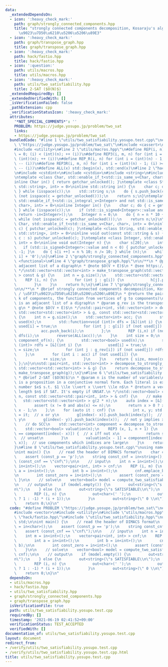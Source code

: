 ```yaml
---
data:
  _extendedDependsOn:
  - icon: ':heavy_check_mark:'
    path: graph/strongly_connected_components.hpp
    title: "strongly connected components decomposition, Kosaraju's algorithm / \u5F37\
      \u9023\u7D50\u6210\u5206\u5206\u89E3"
  - icon: ':heavy_check_mark:'
    path: graph/transpose_graph.hpp
    title: graph/transpose_graph.hpp
  - icon: ':heavy_check_mark:'
    path: hack/fastio.hpp
    title: hack/fastio.hpp
  - icon: ':question:'
    path: utils/macros.hpp
    title: utils/macros.hpp
  - icon: ':heavy_check_mark:'
    path: utils/two_satisfiability.hpp
    title: 2-SAT ($O(N)$)
  _extendedRequiredBy: []
  _extendedVerifiedWith: []
  _isVerificationFailed: false
  _pathExtension: cpp
  _verificationStatusIcon: ':heavy_check_mark:'
  attributes:
    '*NOT_SPECIAL_COMMENTS*': ''
    PROBLEM: https://judge.yosupo.jp/problem/two_sat
    links:
    - https://judge.yosupo.jp/problem/two_sat
  bundledCode: "#line 1 \"utils/two_satisfiability.yosupo.test.cpp\"\n#define PROBLEM\
    \ \"https://judge.yosupo.jp/problem/two_sat\"\n#include <cassert>\n#include <vector>\n\
    #include <utility>\n#line 2 \"utils/macros.hpp\"\n#define REP(i, n) for (int i\
    \ = 0; (i) < (int)(n); ++ (i))\n#define REP3(i, m, n) for (int i = (m); (i) <\
    \ (int)(n); ++ (i))\n#define REP_R(i, n) for (int i = (int)(n) - 1; (i) >= 0;\
    \ -- (i))\n#define REP3R(i, m, n) for (int i = (int)(n) - 1; (i) >= (int)(m);\
    \ -- (i))\n#define ALL(x) std::begin(x), std::end(x)\n#line 2 \"hack/fastio.hpp\"\
    \n#include <cstdint>\n#include <cstdio>\n#include <string>\n#include <type_traits>\n\
    \ntemplate <class Char, std::enable_if_t<std::is_same_v<Char, char>, int> = 0>\n\
    inline Char in() { return getchar_unlocked(); }\ntemplate <class String, std::enable_if_t<std::is_same_v<String,\
    \ std::string>, int> = 0>\ninline std::string in() {\n    char c; do { c = getchar_unlocked();\
    \ } while (isspace(c));\n    std::string s;\n    do { s.push_back(c); } while\
    \ (not isspace(c = getchar_unlocked()));\n    return s;\n}\ntemplate <class Integer,\
    \ std::enable_if_t<std::is_integral_v<Integer> and not std::is_same_v<Integer,\
    \ char>, int> = 0>\ninline Integer in() {\n    char c; do { c = getchar_unlocked();\
    \ } while (isspace(c));\n    if (std::is_signed<Integer>::value and c == '-')\
    \ return -in<Integer>();\n    Integer n = 0;\n    do { n = n * 10 + c - '0'; }\
    \ while (not isspace(c = getchar_unlocked()));\n    return n;\n}\n\ntemplate <class\
    \ Char, std::enable_if_t<std::is_same_v<Char, char>, int> = 0>\ninline void out(char\
    \ c) { putchar_unlocked(c); }\ntemplate <class String, std::enable_if_t<std::is_same_v<String,\
    \ std::string>, int> = 0>\ninline void out(const std::string & s) { for (char\
    \ c : s) putchar_unlocked(c); }\ntemplate <class Integer, std::enable_if_t<std::is_integral_v<Integer>,\
    \ int> = 0>\ninline void out(Integer n) {\n    char s[20];\n    int i = 0;\n \
    \   if (std::is_signed<Integer>::value and n < 0) { putchar_unlocked('-'); n *=\
    \ -1; }\n    do { s[i ++] = n % 10; n /= 10; } while (n);\n    while (i) putchar_unlocked(s[--\
    \ i] + '0');\n}\n#line 2 \"graph/strongly_connected_components.hpp\"\n#include\
    \ <functional>\n#line 4 \"graph/transpose_graph.hpp\"\n\n/**\n * @param g is an\
    \ adjacent list of a digraph\n * @note $O(V + E)$\n * @see https://en.wikipedia.org/wiki/Transpose_graph\n\
    \ */\nstd::vector<std::vector<int> > make_transpose_graph(std::vector<std::vector<int>\
    \ > const & g) {\n    int n = g.size();\n    std::vector<std::vector<int> > h(n);\n\
    \    REP (i, n) {\n        for (int j : g[i]) {\n            h[j].push_back(i);\n\
    \        }\n    }\n    return h;\n}\n#line 7 \"graph/strongly_connected_components.hpp\"\
    \n\n/**\n * @brief strongly connected components decomposition, Kosaraju's algorithm\
    \ / \u5F37\u9023\u7D50\u6210\u5206\u5206\u89E3\n * @return the pair (the number\
    \ k of components, the function from vertices of g to components)\n * @param g\
    \ is an adjacent list of a digraph\n * @param g_rev is the transpose graph of\
    \ g\n * @note $O(V + E)$\n */\nstd::pair<int, std::vector<int> > decompose_to_strongly_connected_components(const\
    \ std::vector<std::vector<int> > & g, const std::vector<std::vector<int> > & g_rev)\
    \ {\n    int n = g.size();\n    std::vector<int> acc; {\n        std::vector<bool>\
    \ used(n);\n        std::function<void (int)> dfs = [&](int i) {\n           \
    \ used[i] = true;\n            for (int j : g[i]) if (not used[j]) dfs(j);\n \
    \           acc.push_back(i);\n        };\n        REP (i,n) if (not used[i])\
    \ dfs(i);\n        reverse(ALL(acc));\n    }\n    int size = 0;\n    std::vector<int>\
    \ component_of(n); {\n        std::vector<bool> used(n);\n        std::function<void\
    \ (int)> rdfs = [&](int i) {\n            used[i] = true;\n            component_of[i]\
    \ = size;\n            for (int j : g_rev[i]) if (not used[j]) rdfs(j);\n    \
    \    };\n        for (int i : acc) if (not used[i]) {\n            rdfs(i);\n\
    \            ++ size;\n        }\n    }\n    return { size, move(component_of)\
    \ };\n}\n\nstd::pair<int, std::vector<int> > decompose_to_strongly_connected_components(const\
    \ std::vector<std::vector<int> > & g) {\n    return decompose_to_strongly_connected_components(g,\
    \ make_transpose_graph(g));\n}\n#line 6 \"utils/two_satisfiability.hpp\"\n\n/**\n\
    \ * @brief 2-SAT ($O(N)$)\n * @param n is the number of variables\n * @param cnf\
    \ is a proposition in a conjunctive normal form. Each literal is expressed as\
    \ number $x$ s.t. $1 \\le \\vert x \\vert \\le n$\n * @return a vector with the\
    \ length $n$ if SAT. It's empty if UNSAT.\n */\nstd::vector<bool> compute_two_satisfiability(int\
    \ n, const std::vector<std::pair<int, int> > & cnf) {\n    // make digraph\n \
    \   std::vector<std::vector<int> > g(2 * n);\n    auto index = [&](int x) {\n\
    \        assert (x != 0 and abs(x) <= n);\n        return x > 0 ? x - 1 : n -\
    \ x - 1;\n    };\n    for (auto it : cnf) {\n        int x, y; std::tie(x, y)\
    \ = it;  // x or y\n        g[index(- x)].push_back(index(y));  // not x implies\
    \ y\n        g[index(- y)].push_back(index(x));  // not y implies x\n    }\n\n\
    \    // do SCC\n    std::vector<int> component = decompose_to_strongly_connected_components(g).second;\n\
    \    std::vector<bool> valuation(n);\n    REP3 (x, 1, n + 1) {\n        if (component[index(x)]\
    \ == component[index(- x)]) {  // x iff not x\n            return std::vector<bool>();\
    \  // unsat\n        }\n        valuation[x - 1] = component[index(x)] > component[index(-\
    \ x)];  // use components which indices are large\n    }\n    return valuation;\n\
    }\n#line 8 \"utils/two_satisfiability.yosupo.test.cpp\"\nusing namespace std;\n\
    \nint main() {\n    // read the header of DIMACS format\n    char const_p = in<char>();\n\
    \    assert (const_p == 'p');\n    string const_cnf = in<string>();\n    assert\
    \ (const_cnf == \"cnf\");\n\n    // input\n    int n = in<int>();\n    int m =\
    \ in<int>();\n    vector<pair<int, int> > cnf;\n    REP (i, m) {\n        int\
    \ a = in<int>();\n        int b = in<int>();\n        cnf.emplace_back(a, b);\n\
    \n        int const_zero = in<int>();\n        assert (const_zero == 0);\n   \
    \ }\n\n    // solve\n    vector<bool> model = compute_two_satisfiability(n, cnf);\n\
    \n    // output\n    if (model.empty()) {\n        out<string>(\"s UNSATISFIABLE\\\
    n\");\n    } else {\n        out<string>(\"s SATISFIABLE\\n\");\n        out<char>('v');\n\
    \        REP (i, n) {\n            out<char>(' ');\n            out<int>((model[i]\
    \ ? 1 : -1) * (i + 1));\n        }\n        out<string>(\" 0 \\n\");\n    }\n\
    \    return 0;\n}\n"
  code: "#define PROBLEM \"https://judge.yosupo.jp/problem/two_sat\"\n#include <cassert>\n\
    #include <vector>\n#include <utility>\n#include \"utils/macros.hpp\"\n#include\
    \ \"hack/fastio.hpp\"\n#include \"utils/two_satisfiability.hpp\"\nusing namespace\
    \ std;\n\nint main() {\n    // read the header of DIMACS format\n    char const_p\
    \ = in<char>();\n    assert (const_p == 'p');\n    string const_cnf = in<string>();\n\
    \    assert (const_cnf == \"cnf\");\n\n    // input\n    int n = in<int>();\n\
    \    int m = in<int>();\n    vector<pair<int, int> > cnf;\n    REP (i, m) {\n\
    \        int a = in<int>();\n        int b = in<int>();\n        cnf.emplace_back(a,\
    \ b);\n\n        int const_zero = in<int>();\n        assert (const_zero == 0);\n\
    \    }\n\n    // solve\n    vector<bool> model = compute_two_satisfiability(n,\
    \ cnf);\n\n    // output\n    if (model.empty()) {\n        out<string>(\"s UNSATISFIABLE\\\
    n\");\n    } else {\n        out<string>(\"s SATISFIABLE\\n\");\n        out<char>('v');\n\
    \        REP (i, n) {\n            out<char>(' ');\n            out<int>((model[i]\
    \ ? 1 : -1) * (i + 1));\n        }\n        out<string>(\" 0 \\n\");\n    }\n\
    \    return 0;\n}\n"
  dependsOn:
  - utils/macros.hpp
  - hack/fastio.hpp
  - utils/two_satisfiability.hpp
  - graph/strongly_connected_components.hpp
  - graph/transpose_graph.hpp
  isVerificationFile: true
  path: utils/two_satisfiability.yosupo.test.cpp
  requiredBy: []
  timestamp: '2021-06-19 02:41:52+09:00'
  verificationStatus: TEST_ACCEPTED
  verifiedWith: []
documentation_of: utils/two_satisfiability.yosupo.test.cpp
layout: document
redirect_from:
- /verify/utils/two_satisfiability.yosupo.test.cpp
- /verify/utils/two_satisfiability.yosupo.test.cpp.html
title: utils/two_satisfiability.yosupo.test.cpp
---
```


